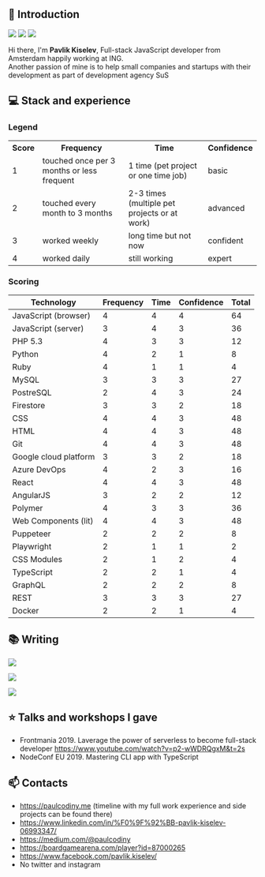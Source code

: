 ## 👋 Introduction

![](https://img.shields.io/badge/gender-%F0%9F%A4%B5-lightgrey)
![](https://img.shields.io/badge/coverage-100-brightgreen)
![](https://img.shields.io/badge/license-MIT-green)

Hi there, I'm **Pavlik Kiselev**, Full-stack JavaScript developer from Amsterdam happily working at ING.  
Another passion of mine is to help small companies and startups with their development as part of development agency SuS

## 💻 Stack and experience

### Legend
<table>
  <tr>
    <th>Score</th>
    <th>Frequency</th>
    <th>Time</th>
    <th>Confidence</th>
  </tr>
  <tr>
    <td>1</td>
    <td>touched once per 3 months or less frequent</td>
    <td>1 time (pet project or one time job)</td>
    <td>basic</td>
  </tr>
  <tr>
    <td>2</td>
    <td>touched every month to 3 months</td>
    <td>2-3 times (multiple pet projects or at work)</td>
    <td>advanced</td>
  </tr>
  <tr>
    <td>3</td>
    <td>worked weekly</td>
    <td>long time but not now</td>
    <td>confident</td>
  </tr>
  <tr>
    <td>4</td>
    <td>worked daily</td>
    <td>still working</td>
    <td>expert</td>
  </tr>
</table>

### Scoring
| Technology | Frequency | Time | Confidence | Total |
| --- | --- | --- | --- | --- |
| JavaScript (browser) | 4 | 4 | 4 | 64 |
| JavaScript (server) | 3 | 4 | 3 | 36 |
| PHP 5.3 | 4 | 3 | 3 | 12 |
| Python | 4 | 2 | 1 | 8 |
| Ruby | 4 | 1 | 1 | 4 |
| MySQL | 3 | 3 | 3 | 27 |
| PostreSQL | 2 | 4 | 3 | 24 |
| Firestore | 3 | 3 | 2 | 18 |
| CSS | 4 | 4 | 3 | 48 |
| HTML | 4 | 4 | 3 | 48 |
| Git | 4 | 4 | 3 | 48 |
| Google cloud platform | 3 | 3 | 2 | 18 |
| Azure DevOps | 4 | 2 | 3 | 16 |
| React | 4 | 4 | 3 | 48 |
| AngularJS | 3 | 2 | 2 | 12 |
| Polymer | 4 | 3 | 3 | 36 |
| Web Components (lit) | 4 | 4 | 3 | 48 |
| Puppeteer | 2 | 2 | 2 | 8 |
| Playwright | 2 | 1 | 1 | 2 |
| CSS Modules | 2 | 1 | 2 | 4 |
| TypeScript | 2 | 2 | 1 | 4 |
| GraphQL | 2 | 2 | 2 | 8 |
| REST | 3 | 3 | 3 | 27 |
| Docker | 2 | 2 | 1 | 4 |


## 📚 Writing

<a target="_blank" href="https://github-readme-medium-recent-article.vercel.app/medium/@paulcodiny/0"><img src="https://github-readme-medium-recent-article.vercel.app/medium/@paulcodiny/0"></a>
  
<a target="_blank" href="https://github-readme-medium-recent-article.vercel.app/medium/@paulcodiny/1"><img src="https://github-readme-medium-recent-article.vercel.app/medium/@paulcodiny/1"></a> 
  
<a target="_blank" href="https://github-readme-medium-recent-article.vercel.app/medium/@paulcodiny/2"><img src="https://github-readme-medium-recent-article.vercel.app/medium/@paulcodiny/2"></a>
  
## ⭐ Talks and workshops I gave
  
- Frontmania 2019. Laverage the power of serverless to become full-stack developer https://www.youtube.com/watch?v=p2-wWDRQgxM&t=2s
- NodeConf EU 2019. Mastering CLI app with TypeScript
  
## 📫 Contacts

- https://paulcodiny.me (timeline with my full work experience and side projects can be found there)
- https://www.linkedin.com/in/%F0%9F%92%BB-pavlik-kiselev-06993347/
- https://medium.com/@paulcodiny
- https://boardgamearena.com/player?id=87000265
- https://www.facebook.com/pavlik.kiselev/
- No twitter and instagram
